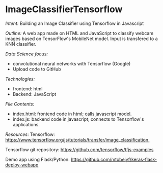 # ImageClassifierTensorflow
*Intent:* Building an Image Classifier using Tensorflow in Javascript

*Outline:* A web app made on HTML and JavaScript to classify webcam images based on TensorFlow's MobileNet model. Input is transfered to a KNN classifier. 

*Data Science focus:*
- convolutional neural networks with Tensorflow (Google)
- Upload code to GitHub

*Technologies:*
- frontend: html 
- Backend: JavaScript

*File Contents:*
- index.html: frontend code in html; calls javascript model. 
- index.js: backend code in javascript; connects to Tensorflow's applications.

*Resources*:
Tensorflow: https://www.tensorflow.org/js/tutorials/transfer/image_classification 

Tensorflow git repository: https://github.com/tensorflow/tfjs-examples 

Demo app using Flask/Python: https://github.com/mtobeiyf/keras-flask-deploy-webapp
